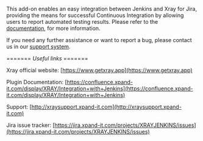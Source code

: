 This add-on enables an easy integration between Jenkins and Xray for Jira, providing the means for successful Continuous Integration by allowing users to report automated testing results.
Please refer to the [documentation](https://confluence.xpand-it.com/display/XRAY/Integration+with+Jenkins), for more information.

If you need any further assistance or want to report a bug, please contact us in our [support system](http://xraysupport.xpand-it.com).

======= *Useful links* =======

Xray official website: [https://www.getxray.app](https://www.getxray.app)

Plugin Documentation: [https://confluence.xpand-it.com/display/XRAY/Integration+with+Jenkins](https://confluence.xpand-it.com/display/XRAY/Integration+with+Jenkins)

Support: [http://xraysupport.xpand-it.com](http://xraysupport.xpand-it.com)

Jira issue tracker: [https://jira.xpand-it.com/projects/XRAYJENKINS/issues](https://jira.xpand-it.com/projects/XRAYJENKINS/issues)

